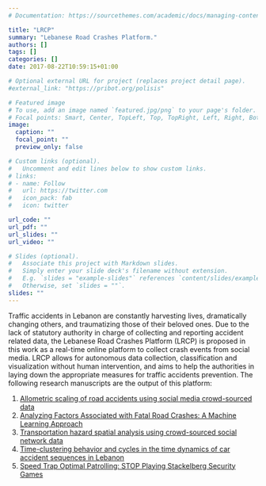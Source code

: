 ```yaml
---
# Documentation: https://sourcethemes.com/academic/docs/managing-content/

title: "LRCP"
summary: "Lebanese Road Crashes Platform."
authors: []
tags: []
categories: []
date: 2017-08-22T10:59:15+01:00

# Optional external URL for project (replaces project detail page).
#external_link: "https://pribot.org/polisis"

# Featured image
# To use, add an image named `featured.jpg/png` to your page's folder.
# Focal points: Smart, Center, TopLeft, Top, TopRight, Left, Right, BottomLeft, Bottom, BottomRight.
image:
  caption: ""
  focal_point: ""
  preview_only: false

# Custom links (optional).
#   Uncomment and edit lines below to show custom links.
# links:
# - name: Follow
#   url: https://twitter.com
#   icon_pack: fab
#   icon: twitter

url_code: ""
url_pdf: ""
url_slides: ""
url_video: ""

# Slides (optional).
#   Associate this project with Markdown slides.
#   Simply enter your slide deck's filename without extension.
#   E.g. `slides = "example-slides"` references `content/slides/example-slides.md`.
#   Otherwise, set `slides = ""`.
slides: ""
---
```


Traffic accidents in Lebanon are constantly harvesting lives, dramatically changing others, and traumatizing those of their beloved ones. Due to the lack of statutory authority in charge of collecting and reporting accident related data, the Lebanese Road Crashes Platform (LRCP) is proposed in this work as a real-time online platform to collect crash events from social media. LRCP allows for autonomous data collection, classification and visualization without human intervention, and aims to help the authorities in laying down the appropriate measures for traffic accidents prevention. The following research manuscripts are the output of this platform:

1. <a href="https://www.sciencedirect.com/science/article/abs/pii/S0378437119319703" target="_blank"> Allometric scaling of road accidents using social media crowd-sourced data </a>
2. <a href="https://www.mdpi.com/1660-4601/17/11/4111" target="_blank"> Analyzing Factors Associated with Fatal Road Crashes: A Machine Learning Approach</a>
3. <a href="https://www.sciencedirect.com/science/article/abs/pii/S0378437119300251" target="_blank">Transportation hazard spatial analysis using crowd-sourced social network data</a>
4. <a href="https://www.sciencedirect.com/science/article/abs/pii/S0378437118313840" target="_blank">Time-clustering behavior and cycles in the time dynamics of car accident sequences in Lebanon</a>
5. <a href="https://link.springer.com/article/10.1007/s11277-017-5029-y" target="_blank">Speed Trap Optimal Patrolling: STOP Playing Stackelberg Security Games</a>
